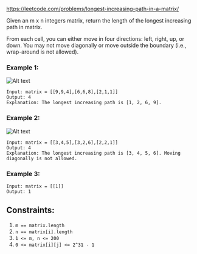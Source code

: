 
https://leetcode.com/problems/longest-increasing-path-in-a-matrix/

Given an m x n integers matrix, return the length of the longest increasing path in matrix.

From each cell, you can either move in four directions: left, right, up, or down. You may not move diagonally or move outside the boundary (i.e., wrap-around is not allowed).

 
### Example 1:
![Alt text](image.png)
```
Input: matrix = [[9,9,4],[6,6,8],[2,1,1]]
Output: 4
Explanation: The longest increasing path is [1, 2, 6, 9].
```

### Example 2:
![Alt text](image-1.png)
```
Input: matrix = [[3,4,5],[3,2,6],[2,2,1]]
Output: 4
Explanation: The longest increasing path is [3, 4, 5, 6]. Moving diagonally is not allowed.
```

### Example 3:
```
Input: matrix = [[1]]
Output: 1
```

## Constraints:

1. `m == matrix.length`
1. `n == matrix[i].length`
1. `1 <= m, n <= 200`
1. `0 <= matrix[i][j] <= 2^31 - 1`